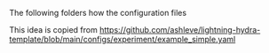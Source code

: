 The following folders how the configuration files

This idea is copied from 
https://github.com/ashleve/lightning-hydra-template/blob/main/configs/experiment/example_simple.yaml

